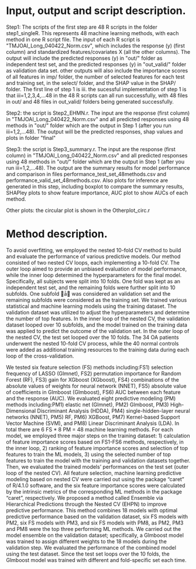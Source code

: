 # Input, output and script description.

Step1: The scripts of the first step are 48 R scripts in the folder step1_singleR. This represents 48 machine learning methods, with each method in one R script file. The input of each R script is "TMJOAI_Long_040422_Norm.csv", which includes the response (y) (first column) and standardized features/covariates X (all the other columns).
The output will include the predicted responses (y) in "out/" folder as independent test set, and the predicted responses (y) in "out_valid/" folder as validation data set.
other outputs will also include the importance scores of all features in imp/ folder, the number of selected features for each test and training set, in the select/ folder, and the SHAP value in the SHAP/ folder.
The first line of step 1 is iii. the sucessful implementation of step 1 is that iii=1,2,3,4,...48 in the 48 R scripts can all run successfully, with 48 files in out/ and 48 files in out_valid/ folders being generated successfully.

Step2: the script is Step2_EHMN.r. The input are the response (first column) in  "TMJOAI_Long_040422_Norm.csv" and all predicted responses using 48 methods in "out/" folder which are the output in Step 1 (after you run iii=1,2,...48). The output will be the predicted responses, shap values and plots in folder "final"

Step3: the script is Step3_summary.r. The input are the response (first column) in  "TMJOAI_Long_040422_Norm.csv" and all predicted responses using 48 methods in "out/" folder which are the output in Step 1 (after you run iii=1,2,...48). The output are the summary results for model performance and comparison in files performance_test_set_48methods.csv and performance_valid_set_48methods.csv. Also plots for inference are generated in this step, including boxplot to compare the summary results, SHAPley plots to show feature importance, AUC plot to show AUCs of each method.

Other plots: the circular plot is shown in the Otherplot_circ.r


# Method description.

To avoid overfitting, we employed the nested 10-fold CV method to build and evaluate the
performance of various predictive models. Our method consisted of two nested CV loops, each
implementing a 10-fold CV. The outer loop aimed to provide an unbiased evaluation of model
performance, while the inner loop determined the hyperparameters for the final model. Specifically,
all subjects were split into 10 folds. One fold was kept as an independent test set,
and the remaining folds were further split into 10 subfolds. One subfold ௜ǡ௝ was considered an validation set and the remaining subfolds were considered as the training
set. We trained various statistical and machine learning models using the training dataset. The
validation dataset was utilized to adjust the hyperparameters and determine the number of top
features. In the inner loop of the nested CV, the validation dataset looped over 10 subfolds,
and the model trained on the training data was applied to predict the outcome of the
validation set. In the outer loop of the nested CV, the test set looped over the 10 folds. The 34 OA patients underwent the nested 10-fold CV process, while the 40
normal controls were added as additional training resources to the training data during each loop of
the cross-validation.

We tested six feature selection (FS) methods including:FS1) selection frequency of LASSO (Glmnet),
FS2) permutation importance for Random Forest (RF), FS3) gain for XGboost (XGboost), FS4)
combinations of the absolute values of weights for neural network (NNET), FS5) absolute value of
coefficients in Glmboost (Glmboost), FS6) AUC between each feature and the response (AUC). We
evaluated eight predictive modeling (PM) methods including:PM1) elastic net (Glmnet), PM2)
Glmboost, PM3) High-Dimensional Discriminant Analysis (HDDA), PM4) single-hidden-layer neural
networks (NNET), PM5) RF, PM6) XGBoost, PM7) Kernel-based Support Vector Machine (SVM),
and PM8) Linear Discriminant Analysis (LDA). In total there are 6 FS * 8 PM = 48 machine learning
methods.
For each model, we employed three major steps on the training dataset: 1) calculation of feature
importance scores based on FS1-FS6 methods, respectively, in the inner loop, 2) ranking of feature
importance scores and selection of top features to train the ML models, 3) using the selected number
of top features to train the model with the training and validation datasets together. Then, we
evaluated the trained models’ performances on the test set (outer loop of the nested CV). All feature
selection, machine learning predictive modeling based on nested CV were carried out using the
package “caret” of R/4.1.0 software, and the six feature importance scores were calculated by the
intrinsic metrics of the corresponding ML methods in the package “caret”, respectively.
We proposed a method called Ensemble via Hierarchical Predictions through the Nested CV (EHPN)
to improve predictive performance. This method combines 18 models with optimal predictive
performance based on the validation dataset, six FS models with PM2, six FS models with PM3, and
six FS models with PM8, as PM2, PM3 and PM8 were the top three performing ML methods. We
carried out the model ensemble on the validation dataset; specifically, a Glmboost model was trained
to assign different weights to the 18 models during the validation step. We evaluated the performance
of the combined model using the test dataset. Since the test set loops over the 10 folds, the Glmboost
model was trained with different and fold-specific set each time.

